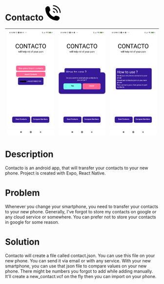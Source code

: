 
# Contacto <img src="./assets/contacto_icon.png" width="50" height="50" />

| [![ss_1](./assets/contacto_1.jpg)]() | [![ss_2](./assets/contacto_2.jpg)]() | [![ss_2](./assets/contacto_3.jpg)]() |
|:---:|:---:|:---:|

# Description
  Contacto is an android app, that will transfer your contacts to your new phone.
  Project is created with Expo, React Native.

# Problem 
  Whenever you change your smartphone, you need to transfer your contacts to your new phone.
  Generally, I've forgot to store my contacts on google or any cloud service or somewhere.
  You can prefer not to store your contacts in google for some reason.

# Solution
  Contacto will create a file called contact.json. You can use this file on your new phone. You can send it via email or with any service.
  With your new smartphone, you can use that json file to compare values on your new phone. There might be numbers you forgot to add while adding manually.
  It'll create a new_contact.vcf on the fly then you can import on your phone.